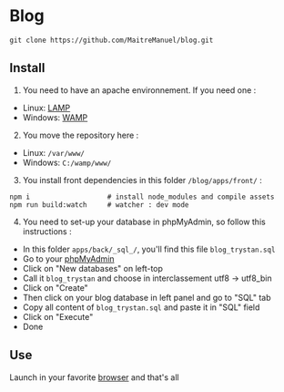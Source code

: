 # Blog

`git clone https://github.com/MaitreManuel/blog.git`

## Install

1. You need to have an apache environnement. If you need one :

* Linux: [LAMP](https://forum.ubuntu-fr.org/viewtopic.php?id=1990066)
* Windows: [WAMP](http://alcatiz.developpez.com/tutoriel/installer-wamp-windows10/)

2. You move the repository here :

* Linux: `/var/www/`
* Windows: `C:/wamp/www/`

3. You install front dependencies in this folder `/blog/apps/front/` :

```
npm i                   # install node_modules and compile assets
npm run build:watch     # watcher : dev mode
```

4. You need to set-up your database in phpMyAdmin, so follow this instructions :

* In this folder `apps/back/_sql_/`, you'll find this file `blog_trystan.sql`
* Go to your [phpMyAdmin](http://localhost/phpmyadmin/)
* Click on "New databases" on left-top
* Call it `blog_trystan` and choose in interclassement utf8 -> utf8_bin
* Click on "Create"
* Then click on your blog database in left panel and go to "SQL" tab
* Copy all content of `blog_trystan.sql` and paste it in "SQL" field
* Click on "Execute"
* Done

## Use

Launch in your favorite [browser](http://localhost/blog/apps/front/src/AppBundle/Resources/index.html) and that's all
